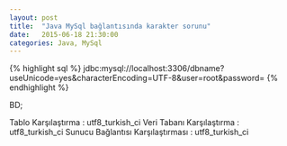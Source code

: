 ```yaml
---
layout: post
title:  "Java MySql bağlantısında karakter sorunu"
date:   2015-06-18 21:30:00
categories: Java, MySql
---
```



{% highlight sql %}
jdbc:mysql://localhost:3306/dbname?useUnicode=yes&characterEncoding=UTF-8&user=root&password=
{% endhighlight %}

BD;

Tablo Karşılaştırma : utf8_turkish_ci
Veri Tabanı Karşılaştırma : utf8_turkish_ci
Sunucu Bağlantısı Karşılaştırması : utf8_turkish_ci


